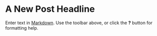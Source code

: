 # A New Post Headline

Enter text in [Markdown](http://daringfireball.net/projects/markdown/). Use the toolbar above, or click the **?** button for formatting help.
